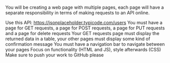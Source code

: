 You will be creating a web page with multiple pages, each page will have a separate responsibility in terms of making requests to an API online.

Use this API: https://jsonplaceholder.typicode.com/users
You must have a page for GET requests, a page for POST requests, a page for PUT requests and a page for delete requests
Your GET requests page must display the returned data in a table, your other pages must display some kind of confirmation message
You must have a navigation bar to navigate between your pages
Focus on functionality (HTML and JS), style afterwards (CSS)
Make sure to push your work to GitHub please
